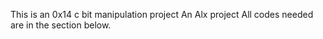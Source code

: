 This is an 0x14 c bit manipulation project 
An Alx project
All codes needed are in the section below.
